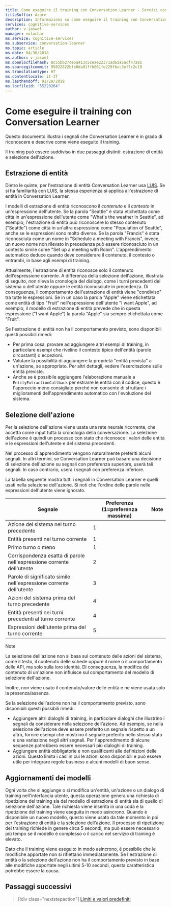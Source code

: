 ```yaml
---
title: Come eseguire il training con Conversation Learner - Servizi cognitivi Microsoft | Microsoft Docs
titleSuffix: Azure
description: Informazioni su come eseguire il training con Conversation Learner.
services: cognitive-services
author: v-jaswel
manager: nolachar
ms.service: cognitive-services
ms.subservice: conversation-learner
ms.topic: article
ms.date: 04/30/2018
ms.author: v-jaswel
ms.openlocfilehash: 8c55bb27ce5a413c5ceae22371ad61a5acf47281
ms.sourcegitcommit: 95822822bfe8da01ffb061fe229fbcc3ef7c2c19
ms.translationtype: HT
ms.contentlocale: it-IT
ms.lasthandoff: 01/29/2019
ms.locfileid: "55220264"
---
```

# <a name="how-to-teach-with-conversation-learner"></a>Come eseguire il training con Conversation Learner 

Questo documento illustra i segnali che Conversation Learner è in grado di riconoscere e descrive come viene eseguito il training.  

Il training può essere suddiviso in due passaggi distinti: estrazione di entità e selezione dell'azione.

## <a name="entity-extraction"></a>Estrazione di entità

Dietro le quinte, per l'estrazione di entità Conversation Learner usa [LUIS](https://www.luis.ai).  Se si ha familiarità con LUIS, la stessa esperienza si applica all'estrazione di entità in Conversation Learner.

I modelli di estrazione di entità riconoscono il *contenuto* e il *contesto* in un'espressione dell'utente.  Se la parola "Seattle" è stata etichettata come città in un'espressione dell'utente come "What's the weather in Seattle", ad esempio, l'estrazione di entità può riconoscere lo stesso contenuto ("Seattle") come città in un'altra espressione come "Population of Seattle", anche se le espressioni sono molto diverse.  Se la parola "Francis" è stata riconosciuta come un nome in "Schedule a meeting with Francis", invece, un nuovo nome non rilevato in precedenza può essere riconosciuto in un contesto simile come "Set up a meeting with Robin".  L'apprendimento automatico deduce quando deve considerare il contenuto, il contesto o entrambi, in base agli esempi di training.

Attualmente, l'estrazione di entità riconosce solo il contenuto dell'espressione corrente.  A differenza della selezione dell'azione, illustrata di seguito, non rileva la cronologia del dialogo, come i turni precedenti del sistema o dell'utente oppure le entità riconosciute in precedenza.  Di conseguenza, il comportamento dell'estrazione di entità viene "condiviso" tra tutte le espressioni.  Se in un caso la parola "Apple" viene etichettata come entità di tipo "Fruit" nell'espressione dell'utente "I want Apple", ad esempio, il modello di estrazione di entità prevede che in questa espressione ("I want Apple") la parola "Apple" sia sempre etichettata come "Fruit".

Se l'estrazione di entità non ha il comportamento previsto, sono disponibili questi possibili rimedi:

- Per prima cosa, provare ad aggiungere altri esempi di training, in particolare esempi che rivelino il contesto tipico dell'entità (parole circostanti) o eccezioni.
- Valutare la possibilità di aggiungere la proprietà "entità prevista" a un'azione, se appropriato.  Per altri dettagli, vedere l'esercitazione sulle entità previste.
- Anche se è possibile aggiungere l'elaborazione manuale a `EntityExtractionCallback` per estrarre le entità con il codice, questo è l'approccio meno consigliato perché non consente di sfruttare i miglioramenti dell'apprendimento automatico con l'evoluzione del sistema.

## <a name="action-selection"></a>Selezione dell'azione

Per la selezione dell'azione viene usata una rete neurale ricorrente, che accetta come input tutta la cronologia della conversazione.  La selezione dell'azione è quindi un processo con stato che riconosce i valori delle entità e le espressioni dell'utente e del sistema precedenti.  

Nel processo di apprendimento vengono naturalmente preferiti alcuni segnali.  In altri termini, se Conversation Learner può basare una decisione di selezione dell'azione su segnali con preferenza superiore, userà tali segnali. In caso contrario, userà i segnali con preferenza inferiore.

La tabella seguente mostra tutti i segnali in Conversation Learner e quelli usati nella selezione dell'azione.  Si noti che l'ordine delle parole nelle espressioni dell'utente viene ignorato.

Segnale | Preferenza (1=preferenza massima) | Note
--- | --- | --- 
Azione del sistema nel turno precedente | 1 | 
Entità presenti nel turno corrente | 1 | 
Primo turno o meno | 1 |
Corrispondenza esatta di parole nell'espressione corrente dell'utente | 2 | 
Parole di significato simile nell'espressione corrente dell'utente | 3 | 
Azioni del sistema prima del turno precedente | 4 |
Entità presenti nei turni precedenti al turno corrente | 4 | 
Espressioni dell'utente prima del turno corrente | 5 | 

> [!NOTE]
> La selezione dell'azione non si basa sul contenuto delle azioni del sistema, come il testo, il contenuto delle schede oppure il nome o il comportamento delle API, ma solo sulla loro identità.  Di conseguenza, la modifica del contenuto di un'azione non influisce sul comportamento del modello di selezione dell'azione.
>
> Inoltre, non viene usato il contenuto/valore delle entità e ne viene usata solo la presenza/assenza.

Se la selezione dell'azione non ha il comportamento previsto, sono disponibili questi possibili rimedi:

- Aggiungere altri dialoghi di training, in particolare dialoghi che illustrino i segnali da considerare nella selezione dell'azione.  Ad esempio, se nella selezione dell'azione deve essere preferito un segnale rispetto a un altro, fornire esempi che mostrino il segnale preferito nello stesso stato e una variazione negli altri segnali.  Per l'apprendimento di alcune sequenze potrebbero essere necessari più dialoghi di training.
- Aggiungere entità obbligatorie e non qualificanti alle definizioni delle azioni.  Questo limita i casi in cui le azioni sono disponibili e può essere utile per integrare regole business e alcuni modelli di buon senso. 

## <a name="updates-to-models"></a>Aggiornamenti dei modelli

Ogni volta che si aggiunge o si modifica un'entità, un'azione o un dialogo di training nell'interfaccia utente, questa operazione genera una richiesta di ripetizione del training sia del modello di estrazione di entità sia di quello di selezione dell'azione.  Tale richiesta viene inserita in una coda e la ripetizione del training viene eseguita in modo asincrono.  Quando è disponibile un nuovo modello, questo viene usato da tale momento in poi per l'estrazione di entità e la selezione dell'azione.  Il processo di ripetizione del training richiede in genere circa 5 secondi, ma può essere necessario più tempo se il modello è complesso o il carico nel servizio di training è elevato.

Dato che il training viene eseguito in modo asincrono, è possibile che le modifiche apportate non si riflettano immediatamente.  Se l'estrazione di entità o la selezione dell'azione non ha il comportamento previsto in base alle modifiche apportate negli ultimi 5-10 secondi, questa caratteristica potrebbe essere la causa.

## <a name="next-steps"></a>Passaggi successivi

> [!div class="nextstepaction"]
> [Limiti e valori predefiniti](./cl-values-and-boundaries.md)

